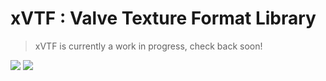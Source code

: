 xVTF : Valve Texture Format Library
====================================
> xVTF is currently a work in progress, check back soon!

[<img src="https://travis-ci.com/xNWP/xVTF.svg?branch=master"></img>](https://travis-ci.com/xNWP/xVTF)
[<img src="http://img.shields.io/:license-mit-blue.svg"></img>](https://opensource.org/licenses/MIT)
